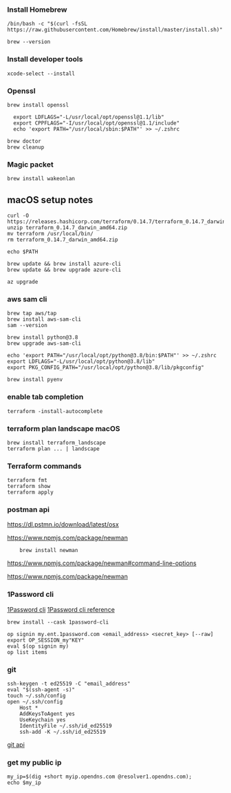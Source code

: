### Install Homebrew 
    /bin/bash -c "$(curl -fsSL https://raw.githubusercontent.com/Homebrew/install/master/install.sh)"
    
    brew --version
    
### Install developer tools
    xcode-select --install

### Openssl
    brew install openssl
    
      export LDFLAGS="-L/usr/local/opt/openssl@1.1/lib"
      export CPPFLAGS="-I/usr/local/opt/openssl@1.1/include"
      echo 'export PATH="/usr/local/sbin:$PATH"' >> ~/.zshrc
  
    brew doctor
    brew cleanup

### Magic packet
    brew install wakeonlan
    
  ## macOS setup notes

    curl -O https://releases.hashicorp.com/terraform/0.14.7/terraform_0.14.7_darwin_amd64.zip
    unzip terraform_0.14.7_darwin_amd64.zip
    mv terraform /usr/local/bin/
    rm terraform_0.14.7_darwin_amd64.zip
    
    echo $PATH

    brew update && brew install azure-cli
    brew update && brew upgrade azure-cli
    
    az upgrade
    
### aws sam cli
    brew tap aws/tap
    brew install aws-sam-cli
    sam --version
    
    brew install python@3.8
    brew upgrade aws-sam-cli
    
    echo 'export PATH="/usr/local/opt/python@3.8/bin:$PATH"' >> ~/.zshrc
    export LDFLAGS="-L/usr/local/opt/python@3.8/lib"
    export PKG_CONFIG_PATH="/usr/local/opt/python@3.8/lib/pkgconfig"
    
    brew install pyenv
    
### enable tab completion
    terraform -install-autocomplete
    
### terraform plan landscape macOS
    brew install terraform_landscape
    terraform plan ... | landscape

### Terraform commands
    terraform fmt
    terraform show
    terraform apply

### postman api
   https://dl.pstmn.io/download/latest/osx

   https://www.npmjs.com/package/newman 
        
        brew install newman
        
   https://www.npmjs.com/package/newman#command-line-options
        
   https://www.npmjs.com/package/newman

### 1Password cli
    
[1Password cli](https://support.1password.com/command-line/)
[1Password cli reference](https://support.1password.com/command-line-reference/)

    brew install --cask 1password-cli
    
    op signin my.ent.1password.com <email_address> <secret_key> [--raw]
    export OP_SESSION_my"KEY"
    eval $(op signin my)
    op list items
    
### git 
    ssh-keygen -t ed25519 -C "email_address"
    eval "$(ssh-agent -s)"
    touch ~/.ssh/config
    open ~/.ssh/config
        Host *
        AddKeysToAgent yes
        UseKeychain yes
        IdentityFile ~/.ssh/id_ed25519    
        ssh-add -K ~/.ssh/id_ed25519
        
[git api](https://docs.github.com/en/free-pro-team@latest/rest/reference)

### get my public ip
    my_ip=$(dig +short myip.opendns.com @resolver1.opendns.com);
    echo $my_ip


